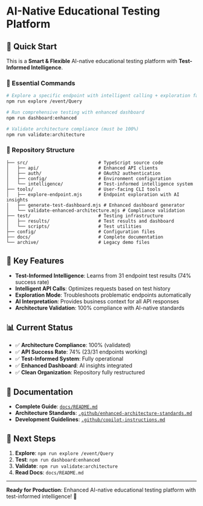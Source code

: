 # AI-Native Educational Testing Platform

## 🎯 **Quick Start**

This is a **Smart & Flexible** AI-native educational testing platform with **Test-Informed Intelligence**.

### **🚀 Essential Commands**

```bash
# Explore a specific endpoint with intelligent calling + exploration fallback
npm run explore /event/Query

# Run comprehensive testing with enhanced dashboard  
npm run dashboard:enhanced

# Validate architecture compliance (must be 100%)
npm run validate:architecture
```

### **📁 Repository Structure**

```
├── src/                          # TypeScript source code
│   ├── api/                      # Enhanced API clients
│   ├── auth/                     # OAuth2 authentication
│   ├── config/                   # Environment configuration  
│   └── intelligence/             # Test-informed intelligence system
├── tools/                        # User-facing CLI tools
│   ├── explore-endpoint.mjs      # Endpoint exploration with AI insights
│   ├── generate-test-dashboard.mjs # Enhanced dashboard generator
│   └── validate-enhanced-architecture.mjs # Compliance validation
├── test/                         # Testing infrastructure
│   ├── results/                  # Test results and dashboard
│   └── scripts/                  # Test utilities
├── config/                       # Configuration files
├── docs/                         # Complete documentation
└── archive/                      # Legacy demo files
```

## 🧠 **Key Features**

- **Test-Informed Intelligence**: Learns from 31 endpoint test results (74% success rate)
- **Intelligent API Calls**: Optimizes requests based on test history
- **Exploration Mode**: Troubleshoots problematic endpoints automatically  
- **AI Interpretation**: Provides business context for all API responses
- **Architecture Validation**: 100% compliance with AI-native standards

## 📊 **Current Status**

- ✅ **Architecture Compliance**: 100% (validated)
- ✅ **API Success Rate**: 74% (23/31 endpoints working)
- ✅ **Test-Informed System**: Fully operational
- ✅ **Enhanced Dashboard**: AI insights integrated
- ✅ **Clean Organization**: Repository fully restructured

## 📖 **Documentation**

- **Complete Guide**: [`docs/README.md`](docs/README.md)
- **Architecture Standards**: [`.github/enhanced-architecture-standards.md`](.github/enhanced-architecture-standards.md)
- **Development Guidelines**: [`.github/copilot-instructions.md`](.github/copilot-instructions.md)

## 🎯 **Next Steps**

1. **Explore**: `npm run explore /event/Query`
2. **Test**: `npm run dashboard:enhanced`  
3. **Validate**: `npm run validate:architecture`
4. **Read Docs**: `docs/README.md`

---

**Ready for Production**: Enhanced AI-native educational testing platform with test-informed intelligence! 🚀
